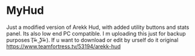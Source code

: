 # MyHud
Just a modified version of Arekk Hud, with added utility buttons and stats panel. Its also low end PC compatible.
I m uploading this just for backup purposes (͠≖ ͜ʖ͠≖). If u want to download or edit by urself do it
original https://www.teamfortress.tv/53194/arekk-hud

